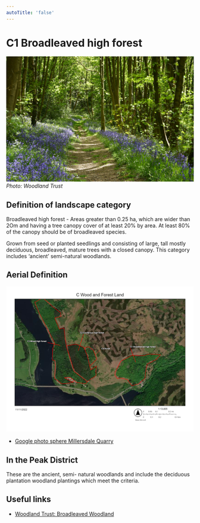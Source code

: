 ```yaml
---
autoTitle: 'false'
---
```


# C1 Broadleaved high forest

![broadleaf](./img/broadleaf.jpg)
*Photo: Woodland Trust*

## Definition of landscape category

Broadleaved high forest - Areas greater than 0.25 ha, which are wider than 2Om and having a tree canopy cover  of  at least  20%  by  area.   At  least  80%  of  the  canopy  should  be  of  broadleaved species.

Grown from seed or planted seedlings and consisting of large, tall mostly deciduous, broadleaved, mature trees with a closed canopy. This category includes ‘ancient’ semi-natural woodlands. 

## Aerial Definition

![map](./img/map.jpg)

* [Google photo sphere Millersdale Quarry](https://goo.gl/maps/LLR5qYkbKaQk7Gdf9) 

## In the Peak District

These are the ancient, semi- natural woodlands and include the deciduous plantation woodland plantings which meet the criteria.

## Useful links
* [Woodland Trust: Broadleaved Woodland](https://www.woodlandtrust.org.uk/trees-woods-and-wildlife/habitats/broadleaved-woodland/)